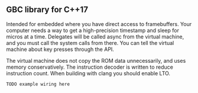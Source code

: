 ## GBC library for C++17

Intended for embedded where you have direct access to framebuffers. Your computer needs a way to get a high-precision timestamp and sleep for micros at a time. Delegates will be called async from the virtual machine, and you must call the system calls from there. You can tell the virtual machine about key presses through the API.


The virtual machine does not copy the ROM data unnecessarily, and uses memory conservatively. The instruction decoder is written to reduce instruction count. When building with clang you should enable LTO.

```
TODO example wiring here

```
